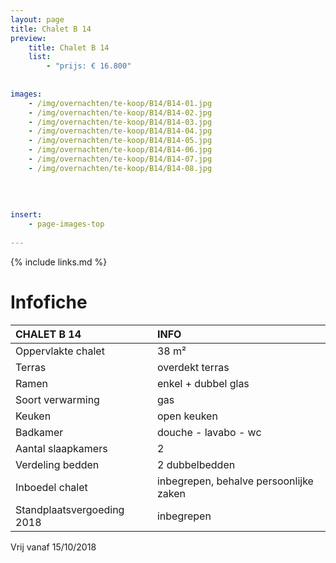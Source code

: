 ```yaml
---
layout: page
title: Chalet B 14
preview: 
    title: Chalet B 14
    list:
        - "prijs: € 16.800"
        
        
images:
    - /img/overnachten/te-koop/B14/B14-01.jpg
    - /img/overnachten/te-koop/B14/B14-02.jpg
    - /img/overnachten/te-koop/B14/B14-03.jpg
    - /img/overnachten/te-koop/B14/B14-04.jpg
    - /img/overnachten/te-koop/B14/B14-05.jpg
    - /img/overnachten/te-koop/B14/B14-06.jpg
    - /img/overnachten/te-koop/B14/B14-07.jpg
    - /img/overnachten/te-koop/B14/B14-08.jpg
    
    
    
    
insert:
    - page-images-top
    
---
```


{% include links.md %}



# Infofiche 

CHALET B 14                 | INFO        | 
:---------------------------|:------------|
Oppervlakte chalet          |38 m²
Terras                      |overdekt terras 
Ramen                       |enkel + dubbel glas
Soort verwarming            |gas
Keuken                      |open keuken
Badkamer                    |douche - lavabo - wc
Aantal slaapkamers          |2
Verdeling bedden            |2 dubbelbedden
Inboedel chalet             |inbegrepen, behalve persoonlijke zaken
Standplaatsvergoeding 2018  |inbegrepen

Vrij vanaf 15/10/2018

